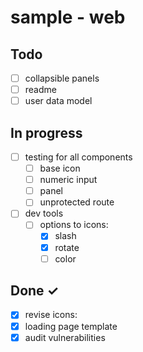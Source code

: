 # sample - web

## Todo

- [ ] collapsible panels
- [ ] readme
- [ ] user data model

## In progress

- [ ] testing for all components
  - [ ] base icon
  - [ ] numeric input
  - [ ] panel
  - [ ] unprotected route
- [ ] dev tools
  - [ ] options to icons:
    - [x] slash
    - [x] rotate
    - [ ] color

## Done ✓

- [x] revise icons:
- [x] loading page template
- [x] audit vulnerabilities
